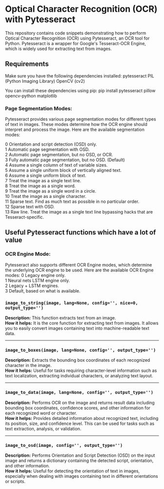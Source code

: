 # Optical Character Recognition (OCR) with Pytesseract
This repository contains code snippets demonstrating how to perform Optical Character Recognition (OCR) using Pytesseract, an OCR tool for Python. Pytesseract is a wrapper for Google's Tesseract-OCR Engine, which is widely used for extracting text from images.

## Requirements
Make sure you have the following dependencies installed:
pytesseract
PIL (Python Imaging Library)
OpenCV (cv2)

You can install these dependencies using pip:
pip install pytesseract pillow opencv-python matplotlib

### Page Segmentation Modes:
Pytesseract provides various page segmentation modes for different types of text in images. These modes determine how the OCR engine should interpret and process the image.
Here are the available segmentation modes:

0 Orientation and script detection (OSD) only. <br>
1 Automatic page segmentation with OSD. <br>
2 Automatic page segmentation, but no OSD, or OCR. <br>
3 Fully automatic page segmentation, but no OSD. (Default) <br>
4 Assume a single column of text of variable sizes. <br>
5 Assume a single uniform block of vertically aligned text. <br>
6 Assume a single uniform block of text. <br>
7 Treat the image as a single text line. <br>
8 Treat the image as a single word. <br>
9 Treat the image as a single word in a circle. <br>
10 Treat the image as a single character. <br>
11 Sparse text. Find as much text as possible in no particular order. <br>
12 Sparse text with OSD. <br>
13 Raw line. Treat the image as a single text line bypassing hacks that are Tesseract-specific. <be>

## Useful Pytesseract functions which have a lot of value
### OCR Engine Mode:
Pytesseract also supports different OCR Engine modes, which determine the underlying OCR engine to be used. Here are the available OCR Engine modes:
0 Legacy engine only. <br>
1 Neural nets LSTM engine only. <br>
2 Legacy + LSTM engines. <br>
3 Default, based on what is available. <br>

### `image_to_string(image, lang=None, config='', nice=0, output_type='')`

**Description:** This function extracts text from an image.  
**How it helps:** It is the core function for extracting text from images. It allows you to easily convert images containing text into machine-readable text data.

---

### `image_to_boxes(image, lang=None, config='', output_type='')`

**Description:** Extracts the bounding box coordinates of each recognized character in the image.  
**How it helps:** Useful for tasks requiring character-level information such as text localization, extracting individual characters, or analyzing text layout.

---

### `image_to_data(image, lang=None, config='', output_type='')`

**Description:** Performs OCR on the image and returns result data including bounding box coordinates, confidence scores, and other information for each recognized word or character.  
**How it helps:** Provides detailed information about recognized text, including its position, size, and confidence level. This can be used for tasks such as text extraction, analysis, or validation.

---

### `image_to_osd(image, config='', output_type='')`

**Description:** Performs Orientation and Script Detection (OSD) on the input image and returns a dictionary containing the detected script, orientation, and other information.  
**How it helps:** Useful for detecting the orientation of text in images, especially when dealing with images containing text in different orientations or scripts.
